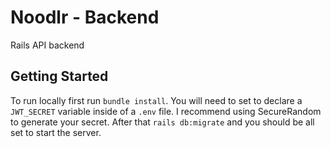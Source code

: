 # Noodlr - Backend

Rails API backend

## Getting Started

To run locally first run `bundle install`. You will need to set to declare a `JWT_SECRET` variable inside of a `.env` file. I recommend using SecureRandom to generate your secret. After that `rails db:migrate` and you should be all set to start the server.
